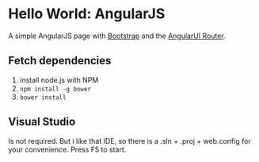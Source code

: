 # Hello World: AngularJS

A simple AngularJS page with [Bootstrap](http://getbootstrap.com/) and the [AngularUI Router](https://github.com/angular-ui/ui-router).


## Fetch dependencies

1. install node.js with NPM
2. `npm install -g bower`
3. `bower install`


## Visual Studio

Is not required. But i like that IDE, so there is a .sln + .proj + web.config for your convenience. Press F5 to start.